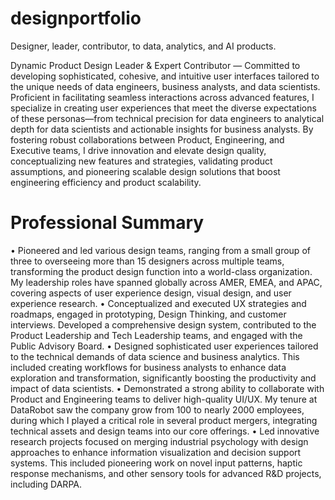 # designportfolio
Designer, leader, contributor, to data, analytics, and AI products.

Dynamic Product Design Leader & Expert Contributor — Committed to developing sophisticated, cohesive, and intuitive user interfaces tailored to the unique needs of data engineers, business analysts, and data scientists. Proficient in facilitating seamless interactions across advanced features, I specialize in creating user experiences that meet the diverse expectations of these personas—from technical precision for data engineers to analytical depth for data scientists and actionable insights for business analysts. By fostering robust collaborations between Product, Engineering, and Executive teams, I drive innovation and elevate design quality, conceptualizing new features and strategies, validating product assumptions, and pioneering scalable design solutions that boost engineering efficiency and product scalability.

# Professional Summary
• Pioneered and led various design teams, ranging from a small group of three to overseeing more than 15 designers across multiple teams, transforming the product design function into a world-class organization. My leadership roles have spanned globally across AMER, EMEA, and APAC, covering aspects of user experience design, visual design, and user experience research.
• Conceptualized and executed UX strategies and roadmaps, engaged in prototyping, Design Thinking, and customer interviews. Developed a comprehensive design system, contributed to the Product Leadership and Tech Leadership teams, and engaged with the Public Advisory Board.
• Designed sophisticated user experiences tailored to the technical demands of data science and business analytics. This included creating workflows for business analysts to enhance data exploration and transformation, significantly boosting the productivity and impact of data scientists.
• Demonstrated a strong ability to collaborate with Product and Engineering teams to deliver high-quality UI/UX. My tenure at DataRobot saw the company grow from 100 to nearly 2000 employees, during which I played a critical role in several product mergers, integrating technical assets and design teams into our core offerings.
• Led innovative research projects focused on merging industrial psychology with design approaches to enhance information visualization and decision support systems. This included pioneering work on novel input patterns, haptic response mechanisms, and other sensory tools for advanced R&D projects, including DARPA.
